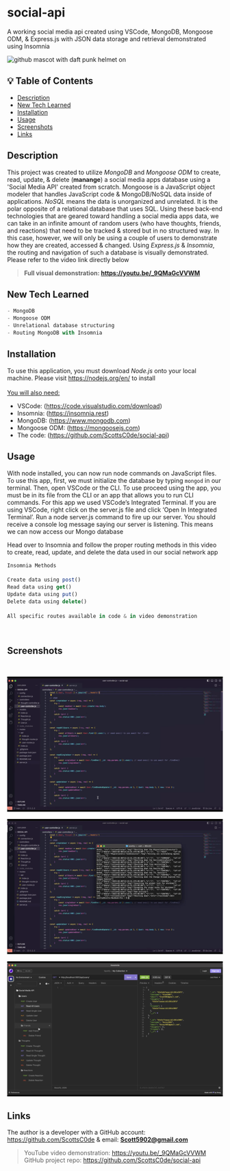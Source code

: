 # social-api
A working social media api created using VSCode, MongoDB, Mongoose ODM, & Express.js with JSON data storage and retrieval demonstrated using Insomnia

<img src="https://octodex.github.com/images/daftpunktocat-thomas.gif" alt="github mascot with daft punk helmet on" width="200"/>

## 💡 Table of Contents

- [Description](#description-id)
- [New Tech Learned](#newtech-id)
- [Installation](#installation-id)
- [Usage](#usage-id)
- [Screenshots](#screenshots-id)
- [Links](#links-id)

## <a id="description-id"></a>Description
This project was created to utilize *MongoDB* and *Mongoose ODM* to create, read, update, & delete (**manange**) a social media apps database using a 'Social Media API' created from scratch. Mongoose is a JavaScript object modeler that handles JavaScript code & MongoDB/NoSQL data inside of applications. *NoSQL* means the data is unorganized and unrelated. It is the polar opposite of a relational database that uses SQL. Using these back-end technologies that are geared toward handling a social media apps data, we can take in an infinite amount of random users (who have thoughts, friends, and reactions) that need to be tracked & stored but in no structured way. In this case, however, we will only be using a couple of users to demonstrate how they are created, accessed & changed. Using *Express.js* & *Insomnia*, the routing and navigation of such a database is visually demonstrated. Please refer to the video link directly below

> <strong>Full visual demonstration: https://youtu.be/_9QMaGcVVWM</strong>

## <a id="newtech-id"></a>New Tech Learned

```js
- MongoDB
- Mongoose ODM
- Unrelational database structuring 
- Routing MongoDB with Insomnia
```

## <a id="installation-id"></a>Installation
To use this application, you must download *Node.js* onto your local machine. Please visit https://nodejs.org/en/ to install 
</br></br>
<u>You will also need:</u>
- VSCode: (https://code.visualstudio.com/download) 
- Insomnia: (https://insomnia.rest)
- MongoDB: (https://www.mongodb.com)
- Mongoose ODM: (https://mongoosejs.com)
- The code: (https://github.com/ScottsC0de/social-api)

## <a id="usage-id"></a>Usage
With node installed, you can now run node commands on JavaScript files. To use this app, first, we must initialize the database by typing ```mongod``` in our terminal. Then, open VSCode or the CLI. To use proceed using the app, you must be in its file from the CLI or an app that allows you to run CLI commands. For this app we used VSCode’s Integrated Terminal. If you are using VSCode, right click on the server.js file and click ‘Open In Integrated Terminal’. Run a node server.js command to fire up our server. You should receive a console log message saying our server is listening. This means we can now access our Mongo database

Head over to Insomnia and follow the proper routing methods in this video to create, read, update, and delete the data used in our social network app

```js
Insomnia Methods

Create data using post()
Read data using get()
Update data using put()
Delete data using delete()

All specific routes available in code & in video demonstration
```
<br>

## <a id="screenshots-id"></a>Screenshots

<br>

![MVC structure/code for a social media API](img/social_api_pic_1.png)
<br>

![Initiating MongoDB in the terminal](img/social_api_pic_2.png)
<br>

![Testing routes in Insomnia](img/social_api_pic_3.png)
<br>

## <a id="links-id"></a>Links
The author is a developer with a GitHub account: https://github.com/ScottsC0de & email: **Scott5902@gmail.com**</br>
> YouTube video demonstration: https://youtu.be/_9QMaGcVVWM</br>
> GitHub project repo: https://github.com/ScottsC0de/social-api